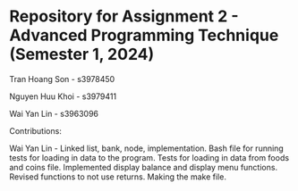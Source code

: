 # Repository for Assignment 2 - Advanced Programming Technique (Semester 1, 2024)

Tran Hoang Son - s3978450

Nguyen Huu Khoi - s3979411

Wai Yan Lin - s3963096

Contributions:

Wai Yan Lin - Linked list, bank, node, implementation. Bash file for running tests for loading in data to the program. Tests for loading in data from foods and coins file. Implemented display balance and display menu functions. Revised functions to not use returns. Making the make file.
